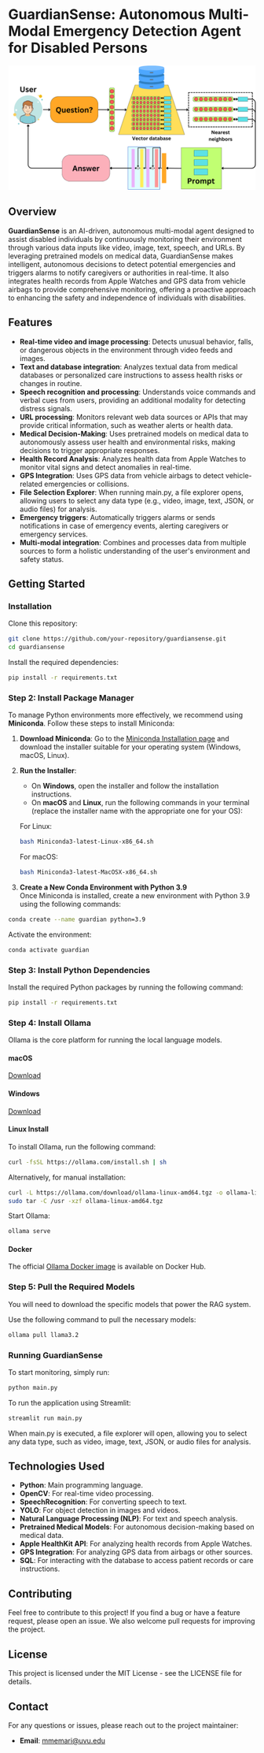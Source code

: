 
# **GuardianSense: Autonomous Multi-Modal Emergency Detection Agent for Disabled Persons**
![GuardianSense AI](./pipeline.png)

## Overview  
**GuardianSense** is an AI-driven, autonomous multi-modal agent designed to assist disabled individuals by continuously monitoring their environment through various data inputs like video, image, text, speech, and URLs. By leveraging pretrained models on medical data, GuardianSense makes intelligent, autonomous decisions to detect potential emergencies and triggers alarms to notify caregivers or authorities in real-time. It also integrates health records from Apple Watches and GPS data from vehicle airbags to provide comprehensive monitoring, offering a proactive approach to enhancing the safety and independence of individuals with disabilities.

## Features  
- **Real-time video and image processing**: Detects unusual behavior, falls, or dangerous objects in the environment through video feeds and images.
- **Text and database integration**: Analyzes textual data from medical databases or personalized care instructions to assess health risks or changes in routine.
- **Speech recognition and processing**: Understands voice commands and verbal cues from users, providing an additional modality for detecting distress signals.
- **URL processing**: Monitors relevant web data sources or APIs that may provide critical information, such as weather alerts or health data.
- **Medical Decision-Making**: Uses pretrained models on medical data to autonomously assess user health and environmental risks, making decisions to trigger appropriate responses.
- **Health Record Analysis**: Analyzes health data from Apple Watches to monitor vital signs and detect anomalies in real-time.
- **GPS Integration**: Uses GPS data from vehicle airbags to detect vehicle-related emergencies or collisions.
- **File Selection Explorer**: When running main.py, a file explorer opens, allowing users to select any data type (e.g., video, image, text, JSON, or audio files) for analysis.
- **Emergency triggers**: Automatically triggers alarms or sends notifications in case of emergency events, alerting caregivers or emergency services.
- **Multi-modal integration**: Combines and processes data from multiple sources to form a holistic understanding of the user's environment and safety status.

## Getting Started  

### Installation
Clone this repository:
```bash
git clone https://github.com/your-repository/guardiansense.git
cd guardiansense
```

Install the required dependencies:
```bash
pip install -r requirements.txt
```

### Step 2: Install Package Manager
To manage Python environments more effectively, we recommend using **Miniconda**. Follow these steps to install Miniconda:

1. **Download Miniconda**: Go to the [Miniconda Installation page](https://docs.conda.io/en/latest/miniconda.html) and download the installer suitable for your operating system (Windows, macOS, Linux).

2. **Run the Installer**:
   - On **Windows**, open the installer and follow the installation instructions.
   - On **macOS** and **Linux**, run the following commands in your terminal (replace the installer name with the appropriate one for your OS):

   For Linux:
   ```bash
   bash Miniconda3-latest-Linux-x86_64.sh
   ```

   For macOS:
   ```bash
   bash Miniconda3-latest-MacOSX-x86_64.sh
   ```

3. **Create a New Conda Environment with Python 3.9**  
Once Miniconda is installed, create a new environment with Python 3.9 using the following commands:
```bash
conda create --name guardian python=3.9
```

Activate the environment:
```bash
conda activate guardian
```

### Step 3: Install Python Dependencies
Install the required Python packages by running the following command:
```bash
pip install -r requirements.txt
```

### Step 4: Install Ollama  
Ollama is the core platform for running the local language models.

#### macOS
[Download](https://ollama.com/download/Ollama-darwin.zip)

#### Windows
[Download](https://ollama.com/download/OllamaSetup.exe)

#### Linux Install
To install Ollama, run the following command:
```bash
curl -fsSL https://ollama.com/install.sh | sh
```

Alternatively, for manual installation:
```bash
curl -L https://ollama.com/download/ollama-linux-amd64.tgz -o ollama-linux-amd64.tgz
sudo tar -C /usr -xzf ollama-linux-amd64.tgz
```

Start Ollama:
```bash
ollama serve
```

#### Docker  
The official [Ollama Docker image](https://hub.docker.com/r/ollama/ollama) is available on Docker Hub.

### Step 5: Pull the Required Models
You will need to download the specific models that power the RAG system.

Use the following command to pull the necessary models:
```bash
ollama pull llama3.2
```

### Running GuardianSense
To start monitoring, simply run:
```bash
python main.py
```

To run the application using Streamlit:
```bash
streamlit run main.py
```

When main.py is executed, a file explorer will open, allowing you to select any data type, such as video, image, text, JSON, or audio files for analysis.


## Technologies Used
- **Python**: Main programming language.
- **OpenCV**: For real-time video processing.
- **SpeechRecognition**: For converting speech to text.
- **YOLO**: For object detection in images and videos.
- **Natural Language Processing (NLP)**: For text and speech analysis.
- **Pretrained Medical Models**: For autonomous decision-making based on medical data.
- **Apple HealthKit API**: For analyzing health records from Apple Watches.
- **GPS Integration**: For analyzing GPS data from airbags or other sources.
- **SQL**: For interacting with the database to access patient records or care instructions.

## Contributing  
Feel free to contribute to this project! If you find a bug or have a feature request, please open an issue. We also welcome pull requests for improving the project.

## License  
This project is licensed under the MIT License - see the LICENSE file for details.

## Contact  
For any questions or issues, please reach out to the project maintainer:  
- **Email**: mmemari@uvu.edu
